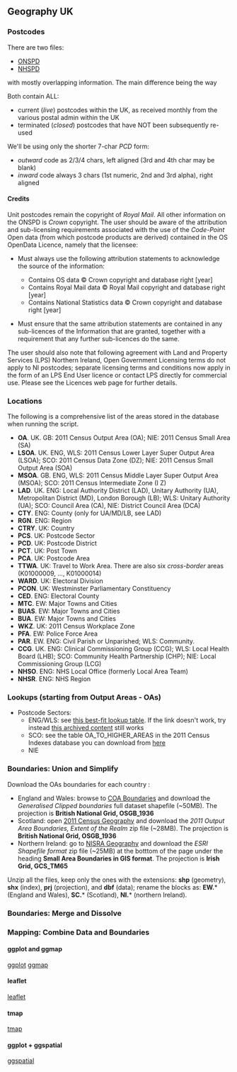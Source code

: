 ## Geography UK


### Postcodes

There are two files:

 - [ONSPD](http://geoportal.statistics.gov.uk/datasets?q=ONS+Postcode+Directory+(ONSPD)+zip&sort_by=updated_at) 
 - [NHSPD](http://geoportal.statistics.gov.uk/datasets?q=NHS+Postcode+Directory+(NHSPD)+full+zip&sort_by=updated_at)
 
with mostly overlapping information. The main difference being the way 

Both contain ALL:
 - current (*live*) postcodes within the UK, as received monthly from the various postal admin within the UK
 - terminated (*closed*) postcodes that have NOT been subsequently re-used

We'll be using only the shorter 7-char *PCD* form: 
 - *outward* code as 2/3/4 chars, left aligned (3rd and 4th char may be blank)
 - *inward* code always 3 chars (1st numeric, 2nd and 3rd alpha), right aligned

#### Credits
Unit postcodes remain the copyright of *Royal Mail*.  All other information on the ONSPD is *Crown* copyright.
The user should be aware of the attribution and sub-licensing requirements associated with the use of the *Code-Point* Open data (from which postcode products are derived) contained in the OS OpenData Licence, namely that the licensee:

- Must always use the following attribution statements to acknowledge the source of the information: 
   - Contains OS data © Crown copyright and database right [year] 
   - Contains Royal Mail data © Royal Mail copyright and database right [year] 
   - Contains National Statistics data © Crown copyright and database right [year] 
   
 - Must ensure that the same attribution statements are contained in any sub-licences of the Information that are granted, together with a requirement that any further sub-licences do the same. 
 
The user should also note that following agreement with Land and Property Services (LPS) Northern Ireland, Open Government Licensing terms do not apply to NI postcodes; separate licensing terms and conditions now apply in the form of an LPS End User licence or contact LPS directly for commercial use. Please see the Licences web page for further details. 


### Locations
The following is a comprehensive list of the areas stored in the database when running the script. 
 
 - **OA**. UK. GB: 2011 Census Output Area (OA); NIE: 2011 Census Small Area (SA)
 - **LSOA**. UK. ENG, WLS: 2011 Census Lower Layer Super Output Area (LSOA); SCO: 2011 Census Data Zone (DZ); NIE: 2011 Census Small Output Area (SOA)
 - **MSOA**. GB. ENG, WLS: 2011 Census Middle Layer Super Output Area (MSOA); SCO: 2011 Census Intermediate Zone (I Z)
 - **LAD**. UK. ENG: Local Authority District (LAD), Unitary Authority (UA), Metropolitan District (MD), London Borough (LB); WLS: Unitary Authority (UA); SCO: Council Area (CA), NIE: District Council Area (DCA) 
 - **CTY**. ENG: County (only for UA/MD/LB, see LAD)
 - **RGN**. ENG: Region
 - **CTRY**. UK: Country
 - **PCS**. UK: Postcode Sector
 - **PCD**. UK: Postcode District
 - **PCT**. UK: Post Town
 - **PCA**. UK: Postcode Area
 - **TTWA**. UK: Travel to Work Area. There are also six *cross-border* areas (K01000009, ..., K01000014)
 - **WARD**. UK: Electoral Division
 - **PCON**. UK: Westminster Parliamentary Constituency
 - **CED**. ENG: Electoral County
 - **MTC**. EW: Major Towns and Cities
 - **BUAS**. EW: Major Towns and Cities
 - **BUA**. EW: Major Towns and Cities
 - **WKZ**. UK: 2011 Census Workplace Zone
 - **PFA**. EW: Police Force Area
 - **PAR**. EW. ENG: Civil Parish or Unparished; WLS: Community.
 - **CCG**. UK. ENG: Clinical Commissioning Group (CCG); WLS: Local Health Board (LHB); SCO: Community Health Partnership (CHP); NIE: Local Commissioning Group (LCG) 
 - **NHSO**. ENG: NHS Local Office (formerly Local Area Team)
 - **NHSR**. ENG: NHS Region


### Lookups (starting from Output Areas - OAs)

- Postcode Sectors: 
  - ENG/WLS: see [this best-fit lookup table](https://data.gov.uk/harvest/gemini-object/e254ade3-bcc2-45e1-9590-6642c70d8815). If the link doesn't work, try instead [this archived content](https://geoportal.statistics.gov.uk/Docs/Lookups/Output_areas_(2011)_to_enumeration_postcode_sectors_(2011)_E+W_lookup.zip) still works
  - SCO: see the table OA_TO_HIGHER_AREAS in the 2011 Census Indexes database you can download from [here](https://www.nrscotland.gov.uk/statistics-and-data/geography/our-products/census-datasets/2011-census/2011-indexes) 
  - NIE

### Boundaries: Union and Simplify

Download the OAs boundaries for each country :
  - England and Wales: browse to [COA Boundaries](http://geoportal.statistics.gov.uk/datasets?q=COA%20Boundaries&sort_by=name) 
    and download the *Generalised Clipped boundaries* full dataset shapefile (~50MB).
    The projection is **British National Grid, OSGB_1936**
  - Scotland: open [2011 Census Geography](http://www.nrscotland.gov.uk/statistics-and-data/geography/our-products/census-datasets/2011-census/2011-boundaries) 
    and download the *2011 Output Area Boundaries, Extent of the Realm* zip file (~28MB).
    The projection is **British National Grid, OSGB_1936**
  - Northern Ireland: go to [NISRA Geography](http://www.nisra.gov.uk/geography/SmallAreas.htm)
    and download the *ESRI Shapefile format* zip file (~25MB) at the botttom of the page under the heading **Small Area Boundaries in GIS format**.
    The projection is **Irish Grid, GCS_TM65**

Unzip all the files, keep only the ones with the extensions: **shp** (geometry), **shx** (index), **prj** (projection), and **dbf** (data); rename the blocks as: **EW.*** (England and Wales), **SC.*** (Scotland), **NI.*** (northern Ireland).


### Boundaries: Merge and Dissolve


### Mapping: Combine Data and Boundaries


#### ggplot and ggmap 
[ggplot](http://stat405.had.co.nz/ggmap.pdf) 
[ggmap](http://github.com/dkahle/ggmap/) 

#### leaflet
[leaflet](http://rstudio.github.io/leaflet/) 

#### tmap
[tmap](http://github.com/mtennekes/tmap) 

#### ggplot + ggspatial
[ggspatial](http://github.com/paleolimbot/ggspatial) 



